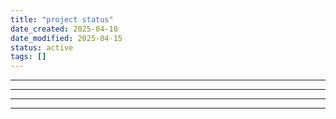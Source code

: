 ```yaml
---
title: "project status"
date_created: 2025-04-10
date_modified: 2025-04-15
status: active
tags: []
---
```


---

---

---

---


